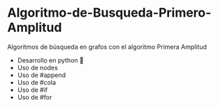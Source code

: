 # Algoritmo-de-Busqueda-Primero-Amplitud
Algoritmos de búsqueda en grafos con el algoritmo Primera Amplitud
* Desarrollo en python 🐍
* Uso de nodes
* Uso de #append
* Uso de #cola
* Uso de #if
* Uso de #for

